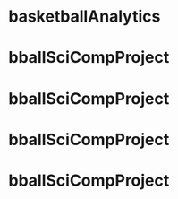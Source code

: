 # basketballAnalytics
# bballSciCompProject
# bballSciCompProject
# bballSciCompProject
# bballSciCompProject
